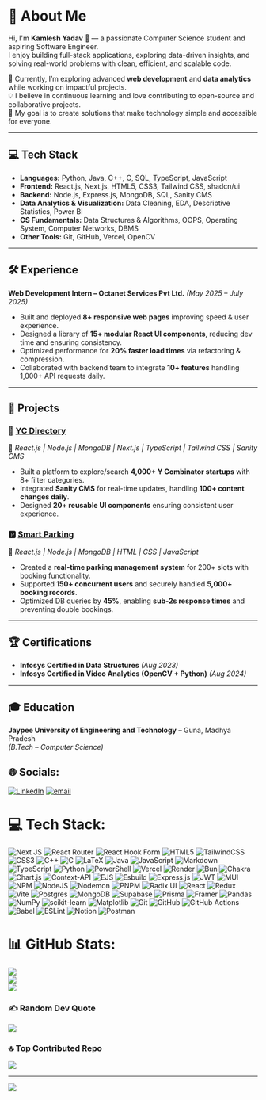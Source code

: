 
# 💫 About Me  
Hi, I'm **Kamlesh Yadav** 👋 — a passionate Computer Science student and aspiring Software Engineer.  
I enjoy building full-stack applications, exploring data-driven insights, and solving real-world problems with clean, efficient, and scalable code.  

🌱 Currently, I’m exploring advanced **web development** and **data analytics** while working on impactful projects.  
💡 I believe in continuous learning and love contributing to open-source and collaborative projects.  
🚀 My goal is to create solutions that make technology simple and accessible for everyone.  

---

## 💻 Tech Stack
- **Languages:** Python, Java, C++, C, SQL, TypeScript, JavaScript  
- **Frontend:** React.js, Next.js, HTML5, CSS3, Tailwind CSS, shadcn/ui  
- **Backend:** Node.js, Express.js, MongoDB, SQL, Sanity CMS  
- **Data Analytics & Visualization:** Data Cleaning, EDA, Descriptive Statistics, Power BI  
- **CS Fundamentals:** Data Structures & Algorithms, OOPS, Operating System, Computer Networks, DBMS  
- **Other Tools:** Git, GitHub, Vercel, OpenCV  

---

## 🛠️ Experience
**Web Development Intern – Octanet Services Pvt Ltd.** *(May 2025 – July 2025)*  
- Built and deployed **8+ responsive web pages** improving speed & user experience.  
- Designed a library of **15+ modular React UI components**, reducing dev time and ensuring consistency.  
- Optimized performance for **20% faster load times** via refactoring & compression.  
- Collaborated with backend team to integrate **10+ features** handling 1,000+ API requests daily.  

---

## 🚀 Projects

### 📂 [YC Directory](https://github.com/kamlesh0908/YC-Directory)  
🔹 *React.js | Node.js | MongoDB | Next.js | TypeScript | Tailwind CSS | Sanity CMS*  
- Built a platform to explore/search **4,000+ Y Combinator startups** with 8+ filter categories.  
- Integrated **Sanity CMS** for real-time updates, handling **100+ content changes daily**.  
- Designed **20+ reusable UI components** ensuring consistent user experience.  

### 🅿️ [Smart Parking](https://github.com/kamlesh0908/Smart-Parking)  
🔹 *React.js | Node.js | MongoDB | HTML | CSS | JavaScript*  
- Created a **real-time parking management system** for 200+ slots with booking functionality.  
- Supported **150+ concurrent users** and securely handled **5,000+ booking records**.  
- Optimized DB queries by **45%**, enabling **sub-2s response times** and preventing double bookings.  

---

## 🏆 Certifications
- **Infosys Certified in Data Structures** *(Aug 2023)*  
- **Infosys Certified in Video Analytics (OpenCV + Python)** *(Aug 2024)*  

---

## 🎓 Education
**Jaypee University of Engineering and Technology** – Guna, Madhya Pradesh  
*(B.Tech – Computer Science)*  


## 🌐 Socials:
[![LinkedIn](https://img.shields.io/badge/LinkedIn-%230077B5.svg?logo=linkedin&logoColor=white)](https://linkedin.com/in/https://www.linkedin.com/in/skamlesh/) [![email](https://img.shields.io/badge/Email-D14836?logo=gmail&logoColor=white)](mailto:kamleshyadav35818@gmail.com) 

# 💻 Tech Stack:
![Next JS](https://img.shields.io/badge/Next-black?style=for-the-badge&logo=next.js&logoColor=white) ![React Router](https://img.shields.io/badge/React_Router-CA4245?style=for-the-badge&logo=react-router&logoColor=white) ![React Hook Form](https://img.shields.io/badge/React%20Hook%20Form-%23EC5990.svg?style=for-the-badge&logo=reacthookform&logoColor=white) ![HTML5](https://img.shields.io/badge/html5-%23E34F26.svg?style=for-the-badge&logo=html5&logoColor=white) ![TailwindCSS](https://img.shields.io/badge/tailwindcss-%2338B2AC.svg?style=for-the-badge&logo=tailwind-css&logoColor=white) ![CSS3](https://img.shields.io/badge/css3-%231572B6.svg?style=for-the-badge&logo=css3&logoColor=white) ![C++](https://img.shields.io/badge/c++-%2300599C.svg?style=for-the-badge&logo=c%2B%2B&logoColor=white) ![C](https://img.shields.io/badge/c-%2300599C.svg?style=for-the-badge&logo=c&logoColor=white) ![LaTeX](https://img.shields.io/badge/latex-%23008080.svg?style=for-the-badge&logo=latex&logoColor=white) ![Java](https://img.shields.io/badge/java-%23ED8B00.svg?style=for-the-badge&logo=openjdk&logoColor=white) ![JavaScript](https://img.shields.io/badge/javascript-%23323330.svg?style=for-the-badge&logo=javascript&logoColor=%23F7DF1E) ![Markdown](https://img.shields.io/badge/markdown-%23000000.svg?style=for-the-badge&logo=markdown&logoColor=white) ![TypeScript](https://img.shields.io/badge/typescript-%23007ACC.svg?style=for-the-badge&logo=typescript&logoColor=white) ![Python](https://img.shields.io/badge/python-3670A0?style=for-the-badge&logo=python&logoColor=ffdd54) ![PowerShell](https://img.shields.io/badge/PowerShell-%235391FE.svg?style=for-the-badge&logo=powershell&logoColor=white) ![Vercel](https://img.shields.io/badge/vercel-%23000000.svg?style=for-the-badge&logo=vercel&logoColor=white) ![Render](https://img.shields.io/badge/Render-%46E3B7.svg?style=for-the-badge&logo=render&logoColor=white) ![Bun](https://img.shields.io/badge/Bun-%23000000.svg?style=for-the-badge&logo=bun&logoColor=white) ![Chakra](https://img.shields.io/badge/chakra-%234ED1C5.svg?style=for-the-badge&logo=chakraui&logoColor=white) ![Chart.js](https://img.shields.io/badge/chart.js-F5788D.svg?style=for-the-badge&logo=chart.js&logoColor=white) ![Context-API](https://img.shields.io/badge/Context--Api-000000?style=for-the-badge&logo=react) ![EJS](https://img.shields.io/badge/ejs-%23B4CA65.svg?style=for-the-badge&logo=ejs&logoColor=black) ![Esbuild](https://img.shields.io/badge/esbuild-%23FFCF00.svg?style=for-the-badge&logo=esbuild&logoColor=black) ![Express.js](https://img.shields.io/badge/express.js-%23404d59.svg?style=for-the-badge&logo=express&logoColor=%2361DAFB) ![JWT](https://img.shields.io/badge/JWT-black?style=for-the-badge&logo=JSON%20web%20tokens) ![MUI](https://img.shields.io/badge/MUI-%230081CB.svg?style=for-the-badge&logo=mui&logoColor=white) ![NPM](https://img.shields.io/badge/NPM-%23CB3837.svg?style=for-the-badge&logo=npm&logoColor=white) ![NodeJS](https://img.shields.io/badge/node.js-6DA55F?style=for-the-badge&logo=node.js&logoColor=white) ![Nodemon](https://img.shields.io/badge/NODEMON-%23323330.svg?style=for-the-badge&logo=nodemon&logoColor=%BBDEAD) ![PNPM](https://img.shields.io/badge/pnpm-%234a4a4a.svg?style=for-the-badge&logo=pnpm&logoColor=f69220) ![Radix UI](https://img.shields.io/badge/radix%20ui-161618.svg?style=for-the-badge&logo=radix-ui&logoColor=white) ![React](https://img.shields.io/badge/react-%2320232a.svg?style=for-the-badge&logo=react&logoColor=%2361DAFB) ![Redux](https://img.shields.io/badge/redux-%23593d88.svg?style=for-the-badge&logo=redux&logoColor=white) ![Vite](https://img.shields.io/badge/vite-%23646CFF.svg?style=for-the-badge&logo=vite&logoColor=white) ![Postgres](https://img.shields.io/badge/postgres-%23316192.svg?style=for-the-badge&logo=postgresql&logoColor=white) ![MongoDB](https://img.shields.io/badge/MongoDB-%234ea94b.svg?style=for-the-badge&logo=mongodb&logoColor=white) ![Supabase](https://img.shields.io/badge/Supabase-3ECF8E?style=for-the-badge&logo=supabase&logoColor=white) ![Prisma](https://img.shields.io/badge/Prisma-3982CE?style=for-the-badge&logo=Prisma&logoColor=white) ![Framer](https://img.shields.io/badge/Framer-black?style=for-the-badge&logo=framer&logoColor=blue) ![Pandas](https://img.shields.io/badge/pandas-%23150458.svg?style=for-the-badge&logo=pandas&logoColor=white) ![NumPy](https://img.shields.io/badge/numpy-%23013243.svg?style=for-the-badge&logo=numpy&logoColor=white) ![scikit-learn](https://img.shields.io/badge/scikit--learn-%23F7931E.svg?style=for-the-badge&logo=scikit-learn&logoColor=white) ![Matplotlib](https://img.shields.io/badge/Matplotlib-%23ffffff.svg?style=for-the-badge&logo=Matplotlib&logoColor=black) ![Git](https://img.shields.io/badge/git-%23F05033.svg?style=for-the-badge&logo=git&logoColor=white) ![GitHub](https://img.shields.io/badge/github-%23121011.svg?style=for-the-badge&logo=github&logoColor=white) ![GitHub Actions](https://img.shields.io/badge/github%20actions-%232671E5.svg?style=for-the-badge&logo=githubactions&logoColor=white) ![Babel](https://img.shields.io/badge/Babel-F9DC3e?style=for-the-badge&logo=babel&logoColor=black) ![ESLint](https://img.shields.io/badge/ESLint-4B3263?style=for-the-badge&logo=eslint&logoColor=white) ![Notion](https://img.shields.io/badge/Notion-%23000000.svg?style=for-the-badge&logo=notion&logoColor=white) ![Postman](https://img.shields.io/badge/Postman-FF6C37?style=for-the-badge&logo=postman&logoColor=white)
# 📊 GitHub Stats:
![](https://github-readme-stats.vercel.app/api?username=kamlesh0908&theme=dark&hide_border=false&include_all_commits=true&count_private=true)<br/>
![](https://nirzak-streak-stats.vercel.app/?user=kamlesh0908&theme=dark&hide_border=false)<br/>
![](https://github-readme-stats.vercel.app/api/top-langs/?username=kamlesh0908&theme=dark&hide_border=false&include_all_commits=true&count_private=true&layout=compact)

### ✍️ Random Dev Quote
![](https://quotes-github-readme.vercel.app/api?type=horizontal&theme=radical)

### 🔝 Top Contributed Repo
![](https://github-contributor-stats.vercel.app/api?username=kamlesh0908&limit=5&theme=dark&combine_all_yearly_contributions=true)

---
[![](https://visitcount.itsvg.in/api?id=kamlesh0908&icon=0&color=0)](https://visitcount.itsvg.in)

<!-- Proudly created with GPRM ( https://gprm.itsvg.in ) -->

